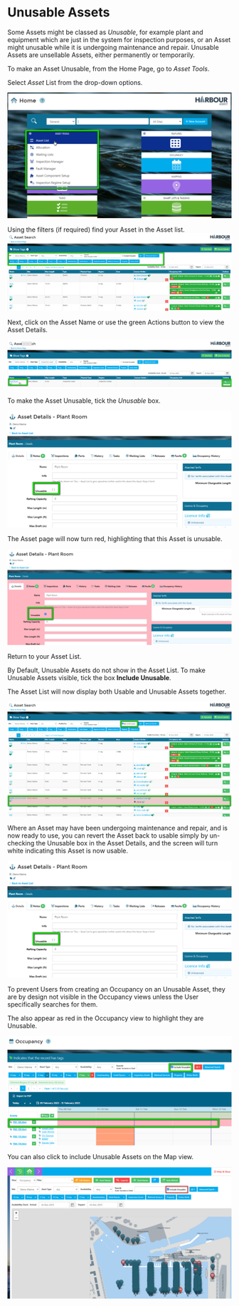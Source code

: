 # Unusable Assets #

Some Assets might be classed as *Unusable*, for example plant and equipment which are just in the system for inspection purposes, or an Asset might unusable while it is undergoing maintenance and repair. Unusable Assets are unsellable Assets, either permanently or temporarily.

To make an Asset Unusable, from the Home Page, go to *Asset Tools*.

Select *Asset* List from the drop-down options.

![image-20230210160736713](image-20230210160736713.png)

Using the filters (if required) find your Asset in the Asset list.![image-20230216103343394](image-20230216103343394.png)

Next, click on the Asset Name or use the green Actions button to view the Asset Details.

![image-20230216103446586](image-20230216103446586.png)

To make the Asset Unusable, tick the *Unusable* box.

![image-20230210161313087](image-20230210161313087.png)



The Asset page will now turn red, highlighting that this Asset is unusable.

![image-20230210161410731](image-20230210161410731.png)

Return to your Asset List. 

By Default, Unusable Assets do not show in the Asset List. To make Unusable Assets visible, tick the box **Include Unusable**.

The Asset List will now display both Usable and Unusable Assets together.

![image-20230210161955876](image-20230210161955876.png)

Where an Asset may have been undergoing maintenance and repair, and is now ready to use, you can revert the Asset back to usable simply by un-checking the Unusable box in the Asset Details, and the screen will turn white indicating this Asset is now usable.

![image-20230210161313087](image-20230210161313087.png)

To prevent Users from creating an Occupancy on an Unusable Asset, they are by design not visible in the Occupancy views unless the User specifically searches for them.

The also appear as red in the Occupancy view to highlight they are Unusable.

![image-20230210163848049](image-20230210163848049.png)

You can also click to include Unusable Assets on the Map view.

![image-20230216145856453](image-20230216145856453.png)

